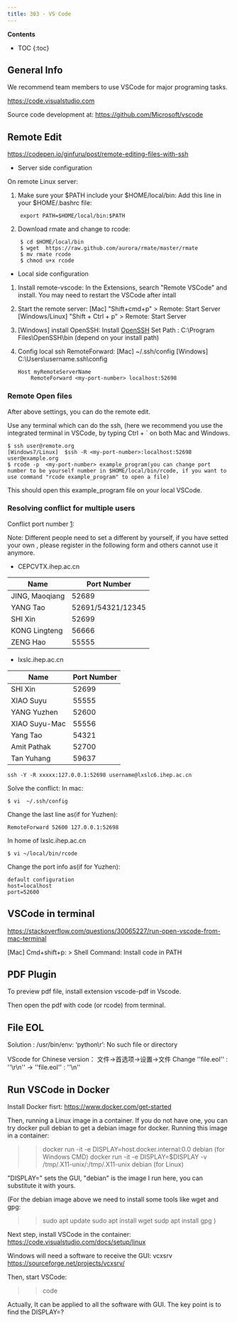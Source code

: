 ```yaml
---
title: 303 - VS Code
---
```



**Contents**
* TOC
{:toc}


## General Info 

We recommend team members to use VSCode for major programing tasks.  

<https://code.visualstudio.com>

Source code development at: <https://github.com/Microsoft/vscode>

 

## Remote Edit 

<https://codepen.io/ginfuru/post/remote-editing-files-with-ssh>


* Server side configuration 

On remote Linux server: 


1. Make sure your $PATH include your $HOME/local/bin: 
Add this line in your $HOME/.bashrc file: 	
```
	export PATH=$HOME/local/bin:$PATH 
```
2. Download rmate and change to rcode: 
```
	$ cd $HOME/local/bin
	$ wget  https://raw.github.com/aurora/rmate/master/rmate
	$ mv rmate rcode 
	$ chmod u+x rcode 
``` 

* Local side configuration 

1. Install remote-vscode: 
	In the Extensions, search "Remote VSCode" and install. 
	You may need to restart the VSCode after intall 

2. Start the remote server:
[Mac]  "Shift+cmd+p" > Remote: Start Server 
[Windows/Linux] "Shift + Ctrl + p" > Remote: Start Server  

3. [Windows] install OpenSSH:
	Install [OpenSSH](http://www.mls-software.com/opensshd.html)
	Set Path :  C:\Program Files\OpenSSH\bin (depend on your install path)

4. Config local ssh RemoteForward: 
	[Mac] ~/.ssh/config
	[Windows] C:\Users\username\.ssh\config

	```
	Host myRemoteServerName
    	RemoteForward <my-port-number> localhost:52698
	```

### Remote Open files 

After above settings, you can do the remote edit.
 
Use any terminal which can do the ssh, (here we recommend you use the integrated terminal in VSCode, by typing Ctrl + ` on both Mac and Windows. 

```
$ ssh user@remote.org 
[Windows7/Linux]  $ssh -R <my-port-number>:localhost:52698 user@example.org
$ rcode -p  <my-port-number> example_program(you can change port number to be yourself number in $HOME/local/bin/rcode, if you want to use command "rcode example_program" to open a file)
```

This should open this example_program file on your local VSCode. 


### Resolving conflict for multiple users  

Conflict port number [1]: 

Note: Different people need to set a different  <my-port-number> by yourself, if you have setted your own  <my-port-number>, please register in the following form and others cannot use it anymore.

* CEPCVTX.ihep.ac.cn

| Name           | Port Number       |
| -------------- | ----------------- |
| JING, Maoqiang | 52689             |
| YANG Tao       | 52691/54321/12345 |
| SHI Xin        | 52699             |
| KONG Lingteng  | 56666             |
| ZENG Hao       | 55555             |
	

* lxslc.ihep.ac.cn

| Name          | Port Number |
| ------------- | ----------- |
| SHI Xin       | 52699       |
| XIAO Suyu     | 55555       |
| YANG Yuzhen   | 52600       |
| XIAO Suyu-Mac | 55556       |
| Yang Tao      | 54321       |
| Amit Pathak	| 52700	      |
| Tan Yuhang	| 59637       |
 	
	ssh -Y -R xxxxx:127.0.0.1:52698 username@lxslc6.ihep.ac.cn

Solve the conflict:
In mac:
	
	$ vi  ~/.ssh/config

Change the last line as(if for Yuzhen):

	RemoteForward 52600 127.0.0.1:52698

In home of lxslc.ihep.ac.cn

	$ vi ~/local/bin/rcode

Change the port info as(if for Yuzhen):

 	default configuration
	host=localhost
	port=52600


## VSCode in terminal 

<https://stackoverflow.com/questions/30065227/run-open-vscode-from-mac-terminal>

[Mac] Cmd+shift+p:   > Shell Command: Install code in PATH 


## PDF Plugin 

To preview pdf file, install extension vscode-pdf in Vscode. 

Then open the pdf with code (or rcode) from terminal. 

## File EOL 

Solution  : /usr/bin/env: ‘python\r’: No such file or directory

VScode for Chinese version：
文件->首选项->设置->文件
Change ''file.eol'' : ''\r\n'' -> ''file.eol'' : ''\n''


[1]: https://ernie.io/2011/12/12/textmate-2-rmate-awesome/

## Run VSCode in Docker

Install Docker fisrt: https://www.docker.com/get-started

Then, running a Linux image in a container. If you do not have one, you can try docker pull debian to get a debian image for docker.
Running this image in a container: 
>>docker run -it -e DISPLAY=host.docker.internal:0.0 debian (for Windows CMD)
>>docker run -it -e DISPLAY=$DISPLAY -v /tmp/.X11-unix/:/tmp/.X11-unix debian (for Linux)

"DISPLAY=" sets the GUI, "debian" is the image I run here, you can substitute it with yours.

(For the debian image above we need to install some tools like wget and gpg:
>>sudo apt update
>>sudo apt install wget
>>sudp apt install gpg
)

Next step, install VSCode in the container: https://code.visualstudio.com/docs/setup/linux

Windows will need a software to receive the GUI: vcxsrv https://sourceforge.net/projects/vcxsrv/

Then, start VSCode:
>>code

Actually, It can be applied to all the software with GUI. The key point is to find the DISPLAY=?
